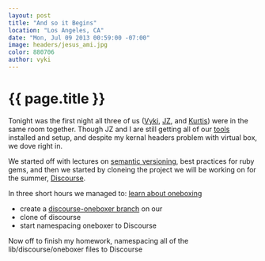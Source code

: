 ```yaml
---
layout: post
title: "And so it Begins"
location: "Los Angeles, CA"
date: "Mon, Jul 09 2013 00:59:00 -07:00"
image: headers/jesus_ami.jpg
color: 880706
author: vyki
---
```


{{ page.title }}
================
Tonight was the first night all three of us ([Vyki](http://twitter.com/toastergrrl), [JZ](http://twitter.com/jzeta), and [Kurtis](http://twitter.com/kraineboltgreene)) were in the same room together.  Though JZ and I are still getting all of our [tools](http://railsgirlssummerofcode.org/tools/) installed and setup, and despite my kernal headers problem with virtual box, we dove right in.  

We started off with lectures on [semantic versioning](http://en.wikipedia.org/wiki/Software_versioning#Semantic_versioning), best practices for ruby gems, and then we started by cloneing the project we will be working on for the summer, [Discourse](https://github.com/discourse/discourse). 

In three short hours we managed to:
[learn about oneboxing](http://meta.discourse.org/t/what-is-a-onebox/4546)
+ create a [discourse-oneboxer branch](https://github.com/dysania/discourse-oneboxer) on our 
+ clone of discourse
+ start namespacing oneboxer to Discourse

Now off to finish my homework, namespacing all of the lib/discourse/oneboxer files to Discourse






